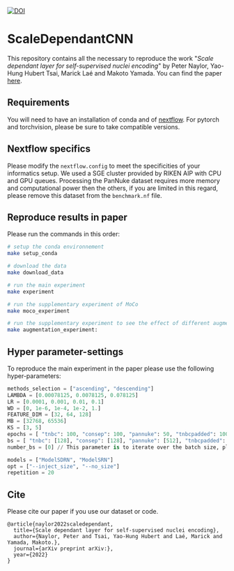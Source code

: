 [![DOI](https://zenodo.org/badge/DOI/10.5281/zenodo.3552674.svg)](https://doi.org/10.5281/zenodo.3552674)


# ScaleDependantCNN
This repository contains all the necessary to reproduce the work "*Scale dependant layer for self-supervised nuclei encoding*" by Peter Naylor, Yao-Hung Hubert Tsai, Marick Laé and Makoto Yamada. You can find the paper [here](https://arxiv.org/abs/2207.10950).


## Requirements
You will need to have an installation of conda and of [nextflow](https://www.nextflow.io/).
For pytorch and torchvision, please be sure to take compatible versions.

## Nextflow specifics
Please modify the `nextflow.config` to meet the specificities of your informatics setup.
We used a SGE cluster provided by RIKEN AIP with CPU and GPU queues. 
Processing the PanNuke dataset requires more memory and computational power then the others, if you are limited in this regard, please remove this dataset from the `benchmark.nf` file.

## Reproduce results in paper
Please run the commands in this order:
``` bash
# setup the conda environnement 
make setup_conda

# download the data
make download_data

# run the main experiment
make experiment

# run the supplementary experiment of MoCo
make moco_experiment

# run the supplementary experiment to see the effect of different augmentations on the test set
make augmentation_experiment:
```


## Hyper parameter-settings
To reproduce the main experiment in the paper please use the following hyper-parameters:
``` python
methods_selection = ["ascending", "descending"]
LAMBDA = [0.00078125, 0.0078125, 0.078125]
LR = [0.0001, 0.001, 0.01, 0.1]
WD = [0, 1e-6, 1e-4, 1e-2, 1.]
FEATURE_DIM = [32, 64, 128]
MB = [32768, 65536]
KS = [3, 5]
epochs = [ "tnbc": 100, "consep": 100, "pannuke": 50, "tnbcpadded": 100, "conseppadded": 100, "pannukepaddded": 50]
bs = [ "tnbc": [128], "consep": [128], "pannuke": [512], "tnbcpadded": [64], "conseppadded": [64], "pannukepadded": [64]]
number_bs = [0] // This parameter is to iterate over the batch size, please modify if you specify many batch size

models = ["ModelSDRN", "ModelSRN"]
opt = ["--inject_size", "--no_size"]
repetition = 20
```


## Cite
Please cite our paper if you use our dataset or code.
```
@article{naylor2022scaledependant,
  title={Scale dependant layer for self-supervised nuclei encoding},
  author={Naylor, Peter and Tsai, Yao-Hung Hubert and Laé, Marick and Yamada, Makoto.},
  journal={arXiv preprint arXiv:},
  year={2022}
}
```
